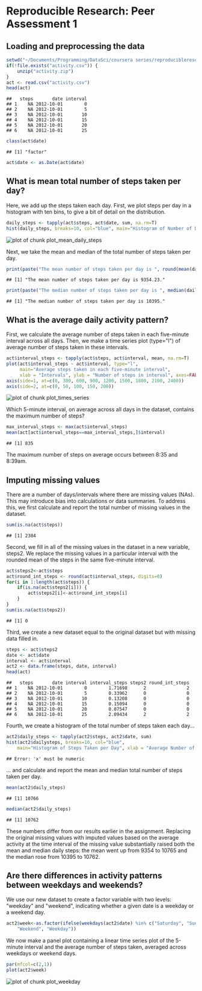 # Reproducible Research: Peer Assessment 1


## Loading and preprocessing the data

```r
setwd("~/Documents/Programming/DataSci/coursera series/reproducibleresearch/RepData_PeerAssessment1")
if(!file.exists("activity.csv")) {
	unzip("activity.zip")
}
act <- read.csv("activity.csv")
head(act)
```

```
##   steps       date interval
## 1    NA 2012-10-01        0
## 2    NA 2012-10-01        5
## 3    NA 2012-10-01       10
## 4    NA 2012-10-01       15
## 5    NA 2012-10-01       20
## 6    NA 2012-10-01       25
```

```r
class(act$date)
```

```
## [1] "factor"
```

```r
act$date <- as.Date(act$date)
```

## What is mean total number of steps taken per day?
Here, we add up the steps taken each day. First, we plot steps per day in a 
histogram with ten bins, to give a bit of detail on the distribution.


```r
daily_steps <- tapply(act$steps, act$date, sum, na.rm=T)
hist(daily_steps, breaks=10, col="blue", main="Histogram of Number of Daily Steps", xlab="Steps per Day")
```

![plot of chunk plot_mean_daily_steps](figure/plot_mean_daily_steps.png) 

Next, we take the mean and median of the total number of steps taken per day.

```r
print(paste("The mean number of steps taken per day is ", round(mean(daily_steps), digits=2), ".", sep=""))
```

```
## [1] "The mean number of steps taken per day is 9354.23."
```

```r
print(paste("The median number of steps taken per day is ", median(daily_steps),".", sep=""))
```

```
## [1] "The median number of steps taken per day is 10395."
```

## What is the average daily activity pattern?
First, we calculate the average number of steps taken in each five-minute 
interval across all days. Then, we make a time series plot (type="l") of 
average number of steps taken in these intervals.


```r
act$interval_steps <- tapply(act$steps, act$interval, mean, na.rm=T)
plot(act$interval_steps ~ act$interval, type="l",
     main="Average steps taken in each five-minute interval", 
     xlab = "Intervals", ylab = "Number of steps in interval", axes=FALSE)
axis(side=1, at=c(0, 300, 600, 900, 1200, 1500, 1800, 2100, 2400))
axis(side=2, at=c(0, 50, 100, 150, 200))
```

![plot of chunk plot_times_series](figure/plot_times_series.png) 

Which 5-minute interval, on average across all days in the dataset, contains 
the maximum number of steps?


```r
max_interval_steps <- max(act$interval_steps)
mean(act[act$interval_steps==max_interval_steps,]$interval)
```

```
## [1] 835
```

The maximum number of steps on average occurs between 8:35 and 8:39am.

## Imputing missing values

There are a number of days/intervals where there are missing values (NAs). This
may introduce bias into calculations or data summaries. To address this, we 
first calculate and report the total number of missing values in the dataset.


```r
sum(is.na(act$steps))
```

```
## [1] 2304
```

Second, we fill in all of the missing values in the dataset in a new variable,
steps2. We replace the missing values in a particular interval with the 
rounded mean of the steps in the same five-minute interval.


```r
act$steps2<-act$steps
act$round_int_steps <- round(act$interval_steps, digits=0)
for(i in 1:length(act$steps)) {
	if(is.na(act$steps2[i])) { 
		act$steps2[i]<-act$round_int_steps[i]
	}
}
sum(is.na(act$steps2))
```

```
## [1] 0
```

Third, we create a new dataset equal to the original dataset but with missing
data filled in.


```r
steps <- act$steps2
date <- act$date
interval <- act$interval
act2 <- data.frame(steps, date, interval)
head(act)
```

```
##   steps       date interval interval_steps steps2 round_int_steps
## 1    NA 2012-10-01        0        1.71698      2               2
## 2    NA 2012-10-01        5        0.33962      0               0
## 3    NA 2012-10-01       10        0.13208      0               0
## 4    NA 2012-10-01       15        0.15094      0               0
## 5    NA 2012-10-01       20        0.07547      0               0
## 6    NA 2012-10-01       25        2.09434      2               2
```

Fourth, we create a histogram of the total number of steps taken each day...

```r
act2$daily_steps <- tapply(act2$steps, act2$date, sum)
hist(act2$dailysteps, breaks=10, col="blue", 
	main="Histogram of Steps Taken per Day", xlab = "Average Number of Steps")
```

```
## Error: 'x' must be numeric
```

... and calculate and report the mean and median total number of steps
taken per day.


```r
mean(act2$daily_steps)
```

```
## [1] 10766
```


```r
median(act2$daily_steps)
```

```
## [1] 10762
```

These numbers differ from our results earlier in the assignment. 
Replacing the original missing values with imputed values based on the
average activity at the time interval of the missing value substantially
raised both the mean and median daily steps: the mean went up from 9354 to 
10765 and the median rose from 10395 to 10762. 

## Are there differences in activity patterns between weekdays and weekends?

We use our new dataset to create a factor variable with two levels: "weekday"
and "weekend", indicating whether a given date is a weekday or a weekend day.


```r
act2$week<-as.factor(ifelse(weekdays(act2$date) %in% c("Saturday", "Sunday"),
	"Weekend", "Weekday"))
```

We now make a panel plot containing a linear time series plot of the 5-minute 
interval and the average number of steps taken, averaged across weekdays or
weekend days.


```r
par(mfcol=c(2,1))
plot(act2$week)
```

![plot of chunk plot_weekday](figure/plot_weekday.png) 

